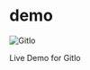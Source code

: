 # demo

![Gitlo](https://img.shields.io/badge/gitlo-alpha-red.svg?link=gitlo.co)

Live Demo for Gitlo
